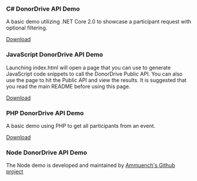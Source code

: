 ### C# DonorDrive API Demo
A basic demo utilizing .NET Core 2.0 to showcase a participant request with optional filtering.

[Download](https://www.google.com)

### JavaScript DonorDrive API Demo
Launching index.html will open a page that you can use to generate JavaScript code snippets to call the DonorDrive Public API.
You can also use the page to hit the Public API and view the results.  It is suggested that you read the main README before using this page.

[Download](https://www.google.com)

### PHP DonorDrive API Demo
A basic demo using PHP to get all participants from an event.

[Download](https://www.google.com)

### Node DonorDrive API Demo
The Node demo is developed and maintained by
[Ammuench's Github project](https://github.com/ammuench/extra-life-api)
